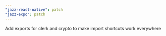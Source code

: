 ```yaml
---
"jazz-react-native": patch
"jazz-expo": patch
---
```


Add exports for clerk and crypto to make import shortcuts work everywhere
